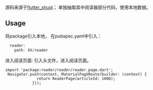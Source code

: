 <!--
This README describes the package. If you publish this package to pub.dev,
this README's contents appear on the landing page for your package.

For information about how to write a good package README, see the guide for
[writing package pages](https://dart.dev/tools/pub/writing-package-pages).

For general information about developing packages, see the Dart guide for
[creating packages](https://dart.dev/guides/libraries/create-packages)
and the Flutter guide for
[developing packages and plugins](https://flutter.dev/to/develop-packages).
-->
源码来源于[flutter_shuqi](https://github.com/jayden320/flutter_shuqi)；
单独抽取其中阅读器部分代码，使用本地数据。



## Usage

将package引入本地，
在pubspec.yaml中引入：

```dart
  reader:
    path: XX/reader
```

进入阅读页面:
引入头文件，进入阅读页面。
```
import 'package:reader/reader/reader_page.dart';
 Navigator.push(context, MaterialPageRoute(builder: (context) {
              return ReaderPage(articleId: 1000);
            }));
```
            
